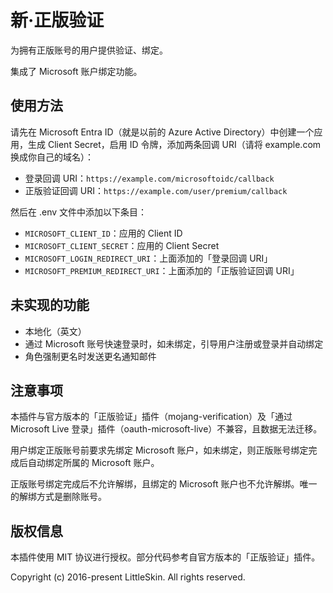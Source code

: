 # 新·正版验证

为拥有正版账号的用户提供验证、绑定。

集成了 Microsoft 账户绑定功能。

## 使用方法

请先在 Microsoft Entra ID（就是以前的 Azure Active Directory）中创建一个应用，生成 Client Secret，启用 ID 令牌，添加两条回调 URI（请将 example.com 换成你自己的域名）：

- 登录回调 URI：`https://example.com/microsoftoidc/callback`
- 正版验证回调 URI：`https://example.com/user/premium/callback`

然后在 .env 文件中添加以下条目：

- `MICROSOFT_CLIENT_ID`：应用的 Client ID
- `MICROSOFT_CLIENT_SECRET`：应用的 Client Secret
- `MICROSOFT_LOGIN_REDIRECT_URI`：上面添加的「登录回调 URI」
- `MICROSOFT_PREMIUM_REDIRECT_URI`：上面添加的「正版验证回调 URI」

## 未实现的功能

- 本地化（英文）
- 通过 Microsoft 账号快速登录时，如未绑定，引导用户注册或登录并自动绑定
- 角色强制更名时发送更名通知邮件

## 注意事项

本插件与官方版本的「正版验证」插件（mojang-verification）及「通过 Microsoft Live 登录」插件（oauth-microsoft-live）不兼容，且数据无法迁移。

用户绑定正版账号前要求先绑定 Microsoft 账户，如未绑定，则正版账号绑定完成后自动绑定所属的 Microsoft 账户。

正版账号绑定完成后不允许解绑，且绑定的 Microsoft 账户也不允许解绑。唯一的解绑方式是删除账号。

## 版权信息

本插件使用 MIT 协议进行授权。部分代码参考自官方版本的「正版验证」插件。

Copyright (c) 2016-present LittleSkin. All rights reserved.
